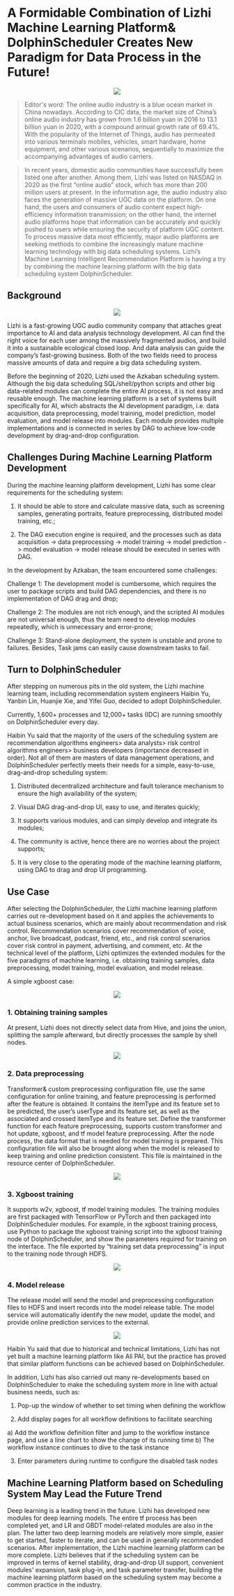 # A Formidable Combination of Lizhi Machine Learning Platform& DolphinScheduler Creates New Paradigm for Data Process in the Future!

<div align=center>
<img src="https://imgpp.com/images/2021/11/23/1637566412753.md.png"/>
</div>

>Editor's word: The online audio industry is a blue ocean market in China nowadays. According to CIC data, the market size of China’s online audio industry has grown from 1.6 billion yuan in 2016 to 13.1 billion yuan in 2020, with a compound annual growth rate of 69.4%. With the popularity of the Internet of Things, audio has permeated into various terminals mobiles, vehicles, smart hardware, home equipment, and other various scenarios, sequentially to maximize the accompanying advantages of audio carriers.

>In recent years, domestic audio communities have successfully been listed one after another. Among them, Lizhi was listed on NASDAQ in 2020 as the first “online audio” stock, which has more than 200 million users at present. In the information age, the audio industry also faces the generation of massive UGC data on the platform. On one hand, the users and consumers of audio content expect high-efficiency information transmission; on the other hand, the internet audio platforms hope that information can be accurately and quickly pushed to users while ensuring the security of platform UGC content. To process massive data most efficiently, major audio platforms are seeking methods to combine the increasingly mature machine learning technology with big data scheduling systems. Lizhi’s Machine Learning Intelligent Recommendation Platform is having a try by combining the machine learning platform with the big data scheduling system DolphinScheduler.

## Background

<div align=center>
<img src="https://imgpp.com/images/2021/11/23/radio-g360707f44_1920.md.jpg"/>
</div>

Lizhi is a fast-growing UGC audio community company that attaches great importance to AI and data analysis technology development. AI can find the right voice for each user among the massively fragmented audios, and build it into a sustainable ecological closed loop. And data analysis can guide the company’s fast-growing business. Both of the two fields need to process massive amounts of data and require a big data scheduling system.

Before the beginning of 2020, Lizhi used the Azkaban scheduling system. Although the big data scheduling SQL/shell/python scripts and other big data-related modules can complete the entire AI process, it is not easy and reusable enough. The machine learning platform is a set of systems built specifically for AI, which abstracts the AI development paradigm, i.e. data acquisition, data preprocessing, model training, model prediction, model evaluation, and model release into modules. Each module provides multiple implementations and is connected in series by DAG to achieve low-code development by drag-and-drop configuration.
## Challenges During Machine Learning Platform Development
During the machine learning platform development, Lizhi has some clear requirements for the scheduling system:

1. It should be able to store and calculate massive data, such as screening samples, generating portraits, feature preprocessing, distributed model training, etc.;

2. The DAG execution engine is required, and the processes such as data acquisition -> data preprocessing -> model training -> model prediction -> model evaluation -> model release should be executed in series with DAG.

In the development by Azkaban, the team encountered some challenges:

Challenge 1: The development model is cumbersome, which requires the user to package scripts and build DAG dependencies, and there is no implementation of DAG drag and drop;

Challenge 2: The modules are not rich enough, and the scripted AI modules are not universal enough, thus the team need to develop modules repeatedly, which is unnecessary and error-prone;

Challenge 3: Stand-alone deployment, the system is unstable and prone to failures. Besides, Task jams can easily cause downstream tasks to fail.

## Turn to DolphinScheduler

After stepping on numerous pits in the old system, the Lizhi machine learning team, including recommendation system engineers Haibin Yu, Yanbin Lin, Huanjie Xie, and Yifei Guo, decided to adopt DolphinScheduler.

Currently, 1,600+ processes and 12,000+ tasks (IDC) are running smoothly on DolphinScheduler every day.

Haibin Yu said that the majority of the users of the scheduling system are recommendation algorithms engineers> data analysts> risk control algorithms engineers> business developers (importance decreased in order). Not all of them are masters of data management operations, and DolphinScheduler perfectly meets their needs for a simple, easy-to-use, drag-and-drop scheduling system:

1. Distributed decentralized architecture and fault tolerance mechanism to ensure the high availability of the system;

2. Visual DAG drag-and-drop UI, easy to use, and iterates quickly;

3. It supports various modules, and can simply develop and integrate its modules;

4. The community is active, hence there are no worries about the project supports;

5. It is very close to the operating mode of the machine learning platform, using DAG to drag and drop UI programming.

## Use Case

After selecting the DolphinScheduler, the Lizhi machine learning platform carries out re-development based on it and applies the achievements to actual business scenarios, which are mainly about recommendation and risk control. Recommendation scenarios cover recommendation of voice, anchor, live broadcast, podcast, friend, etc., and risk control scenarios cover risk control in payment, advertising, and comment, etc.
At the technical level of the platform, Lizhi optimizes the extended modules for the five paradigms of machine learning, i.e. obtaining training samples, data preprocessing, model training, model evaluation, and model release.

A simple xgboost case:

<div align=center>
<img src="https://imgpp.com/images/2021/11/23/1.md.png"/>
</div>

### 1. Obtaining training samples

At present, Lizhi does not directly select data from Hive, and joins the union, splitting the sample afterward, but directly processes the sample by shell nodes.

<div align=center>
<img src="https://imgpp.com/images/2021/11/23/2.md.png"/>
</div>

### 2. Data preprocessing

Transformer& custom preprocessing configuration file, use the same configuration for online training, and feature preprocessing is performed after the feature is obtained. It contains the itemType and its feature set to be predicted, the user’s userType and its feature set, as well as the associated and crossed itemType and its feature set. Define the transformer function for each feature preprocessing, supports custom transformer and hot update, xgboost, and tf model feature preprocessing. After the node process, the data format that is needed for model training is prepared. This configuration file will also be brought along when the model is released to keep training and online prediction consistent. This file is maintained in the resource center of DolphinScheduler.

<div align=center>
<img src="https://imgpp.com/images/2021/11/23/2.md.png"/>
</div>


### 3. Xgboost training

It supports w2v, xgboost, tf model training modules. The training modules are first packaged with TensorFlow or PyTorch and then packaged into DolphinScheduler modules.
For example, in the xgboost training process, use Python to package the xgboost training script into the xgboost training node of DolphinScheduler, and show the parameters required for training on the interface. The file exported by “training set data preprocessing” is input to the training node through HDFS.

<div align=center>
<img src="https://imgpp.com/images/2021/11/23/3.md.png"/>
</div>

### 4. Model release


The release model will send the model and preprocessing configuration files to HDFS and insert records into the model release table. The model service will automatically identify the new model, update the model, and provide online prediction services to the external.

<div align=center>
<img src="https://imgpp.com/images/2021/11/23/4.md.png"/>
</div>


Haibin Yu said that due to historical and technical limitations, Lizhi has not yet built a machine learning platform like Ali PAI, but the practice has proved that similar platform functions can be achieved based on DolphinScheduler.

In addition, Lizhi has also carried out many re-developments based on DolphinScheduler to make the scheduling system more in line with actual business needs, such as:

1. Pop-up the window of whether to set timing when defining the workflow

2. Add display pages for all workflow definitions to facilitate searching
 
  a) Add the workflow definition filter and jump to the workflow instance page, and use a line chart to show the change of its running time
  b) The workflow instance continues to dive to the task instance

3. Enter parameters during runtime to configure the disabled task nodes

## Machine Learning Platform based on Scheduling System May Lead the Future Trend

Deep learning is a leading trend in the future. Lizhi has developed new modules for deep learning models. The entire tf process has been completed yet, and LR and GBDT model-related modules are also in the plan. The latter two deep learning models are relatively more simple, easier to get started, faster to iterate, and can be used in generally recommended scenarios. After implementation, the Lizhi machine learning platform can be more complete.
Lizhi believes that if the scheduling system can be improved in terms of kernel stability, drag-and-drop UI support, convenient modules' expansion, task plug-in, and task parameter transfer, building the machine learning platform based on the scheduling system may become a common practice in the industry.
